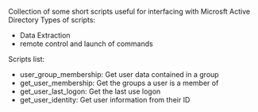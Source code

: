 Collection of some short scripts useful for interfacing with Microsft Active Directory
Types of scripts:
- Data Extraction
- remote control and launch of commands



Scripts list:
- user_group_membership: Get user data contained in a group
- get_user_membership: Get the groups a user is a member of
- get_user_last_logon: Get the last use logon
- get_user_identity: Get user information from their ID 
